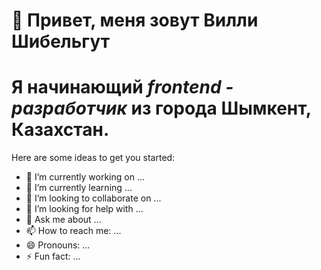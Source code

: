 # 👋 Привет, меня зовут **Вилли Шибельгут**
# Я начинающий *frontend - разработчик* из города Шымкент, Казахстан.


Here are some ideas to get you started:

- 🔭 I’m currently working on ...
- 🌱 I’m currently learning ...
- 👯 I’m looking to collaborate on ...
- 🤔 I’m looking for help with ...
- 💬 Ask me about ...
- 📫 How to reach me: ...
- 😄 Pronouns: ...
- ⚡ Fun fact: ...

